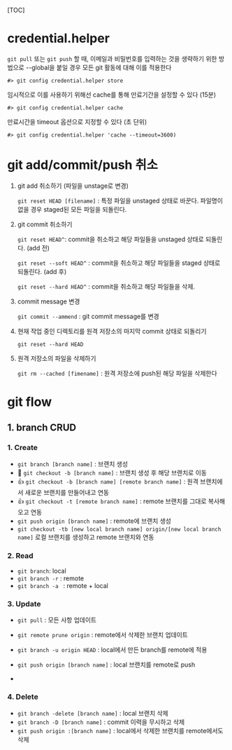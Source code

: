 [TOC]

# credential.helper

`git pull` 또는 `git push` 할 때, 이메일과 비밀번호를 입력하는 것을 생략하기 위한 방법으로 --global을 붙일 경우 모든 git 활동에 대해 이를 적용한다

`#> git config credential.helper store`

임시적으로 이를 사용하기 위해선 cache를 통해 만료기간을 설정할 수 있다 (15분)

`#> git config credential.helper cache `

만료시간을 timeout 옵션으로 지정할 수 있다 (초 단위)

`#> git config credential.helper 'cache --timeout=3600)`



# git add/commit/push 취소

1. git add 취소하기 (파일을 unstage로 변경)

   `git reset HEAD [filename]` : 특정 파일을 unstaged 상태로 바꾼다. 파일명이 없을 경우 staged된 모든 파일을 되돌린다.

2. git commit 취소하기

   `git reset HEAD^`: commit을 취소하고 해당 파일들을 unstaged 상태로 되돌린다. (add 전)

   `git reset --soft HEAD^` : commit을 취소하고 해당 파일들을 staged 상태로 되돌린다. (add 후)

   `git reset --hard HEAD^` : commit을 취소하고 해당 파일들을 삭제.

3. commit message 변경

   `git commit --ammend` : git commit message를 변경

4. 현재 작업 중인 디렉토리를 원격 저장소의 마지막 commit 상태로 되돌리기

   `git reset --hard HEAD`

5. 원격 저장소의 파일을 삭제하기

   `git rm --cached [fimename]` : 원격 저장소에 push된 해당 파일을 삭제한다



# git flow

## 1. branch CRUD

### 1. Create

* `git branch [branch name]` : 브랜치 생성
* 👋 `git checkout -b [branch name]` : 브랜치 생성 후 해당 브랜치로 이동
* 👍 `git checkout -b [branch name] [remote branch name]` : 원격 브랜치에서 새로운 브랜치를 만들어내고 연동 
* 👍 `git checkout -t [remote branch name]` : remote 브랜치를 그대로 복사해오고 연동
* `git push origin [branch name]` : remote에 브랜치 생성
* `git checkout -tb [new local branch name] origin/[new local branch name]`  로컬 브랜치를 생성하고 remote 브랜치와 연동

### 2. Read

* `git branch`: local
* `git branch -r` : remote
* `git branch -a ` : remote + local

### 3. Update

* `git pull` : 모든 사항 업데이트
* `git remote prune origin` : remote에서 삭제한 브랜치 업데이트

* `git branch -u origin HEAD` : local에서 만든 branch를 remote에 적용
* `git push origin [branch name]` : local 브랜치를 remote로 push
* 

### 4. Delete

* `git branch -delete [branch name]` : local 브랜치 삭제
* `git branch -D [branch name]` : commit 이력을 무시하고 삭제
* `git push origin :[branch name]` : local에서 삭제한 브랜치를 remote에서도 삭제

